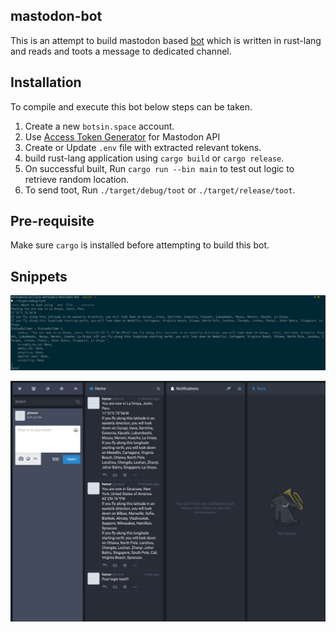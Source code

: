 mastodon-bot
---
This is an attempt to build mastodon based [bot](https://botsin.space/@honor) which is written in rust-lang and reads and toots a message to dedicated channel.

Installation
---
To compile and execute this bot below steps can be taken.

1. Create a new `botsin.space` account.
2. Use [Access Token Generator](https://takahashim.github.io/mastodon-access-token/) for Mastodon API
3. Create or Update `.env` file with extracted relevant tokens.
4. build rust-lang application using `cargo build` or `cargo release`.
5. On successful built, Run `cargo run --bin main` to test out logic to retrieve random location.
6. To send toot, Run `./target/debug/toot` or `./target/release/toot`.

Pre-requisite
---
Make sure `cargo` is installed before attempting to build this bot.

Snippets
---
![Alt text](snapshots/mastodon_bot_shell_01.jpeg?raw=true "Result on shell")

![Alt text](snapshots/mastodon_bot_site_01.jpeg?raw=true "Result on Mastodon")